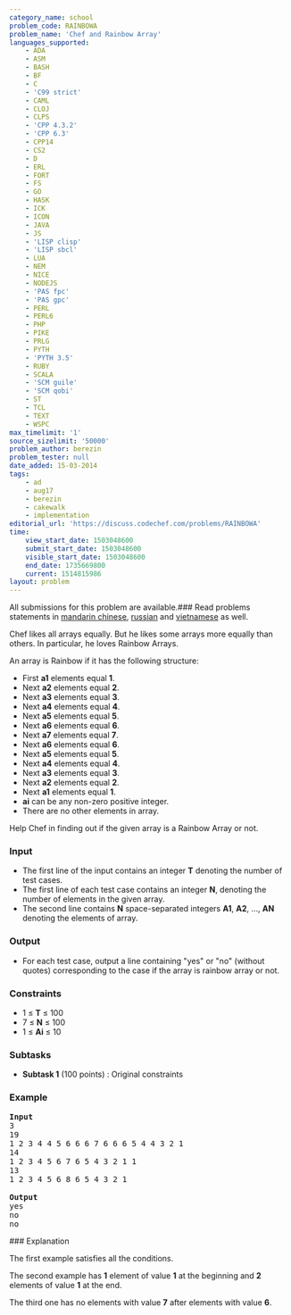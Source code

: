 ```yaml
---
category_name: school
problem_code: RAINBOWA
problem_name: 'Chef and Rainbow Array'
languages_supported:
    - ADA
    - ASM
    - BASH
    - BF
    - C
    - 'C99 strict'
    - CAML
    - CLOJ
    - CLPS
    - 'CPP 4.3.2'
    - 'CPP 6.3'
    - CPP14
    - CS2
    - D
    - ERL
    - FORT
    - FS
    - GO
    - HASK
    - ICK
    - ICON
    - JAVA
    - JS
    - 'LISP clisp'
    - 'LISP sbcl'
    - LUA
    - NEM
    - NICE
    - NODEJS
    - 'PAS fpc'
    - 'PAS gpc'
    - PERL
    - PERL6
    - PHP
    - PIKE
    - PRLG
    - PYTH
    - 'PYTH 3.5'
    - RUBY
    - SCALA
    - 'SCM guile'
    - 'SCM qobi'
    - ST
    - TCL
    - TEXT
    - WSPC
max_timelimit: '1'
source_sizelimit: '50000'
problem_author: berezin
problem_tester: null
date_added: 15-03-2014
tags:
    - ad
    - aug17
    - berezin
    - cakewalk
    - implementation
editorial_url: 'https://discuss.codechef.com/problems/RAINBOWA'
time:
    view_start_date: 1503048600
    submit_start_date: 1503048600
    visible_start_date: 1503048600
    end_date: 1735669800
    current: 1514815986
layout: problem
---
```

All submissions for this problem are available.### Read problems statements in [mandarin chinese](http://www.codechef.com/download/translated/AUG17/mandarin/RAINBOWA.pdf), [russian](http://www.codechef.com/download/translated/AUG17/russian/RAINBOWA.pdf) and [vietnamese](http://www.codechef.com/download/translated/AUG17/vietnamese/RAINBOWA.pdf) as well.

Chef likes all arrays equally. But he likes some arrays more equally than others. In particular, he loves Rainbow Arrays.

An array is Rainbow if it has the following structure:

- First **a1** elements equal **1**.
- Next **a2** elements equal **2**.
- Next **a3** elements equal **3**.
- Next **a4** elements equal **4**.
- Next **a5** elements equal **5**.
- Next **a6** elements equal **6**.
- Next **a7** elements equal **7**.
- Next **a6** elements equal **6**.
- Next **a5** elements equal **5**.
- Next **a4** elements equal **4**.
- Next **a3** elements equal **3**.
- Next **a2** elements equal **2**.
- Next **a1** elements equal **1**.
- **ai** can be any non-zero positive integer.
- There are no other elements in array.


Help Chef in finding out if the given array is a Rainbow Array or not.

### Input

- The first line of the input contains an integer **T** denoting the number of test cases.
- The first line of each test case contains an integer **N**, denoting the number of elements in the given array.
- The second line contains **N** space-separated integers **A1**, **A2**, ..., **AN** denoting the elements of array.

### Output

- For each test case, output a line containing "yes" or "no" (without quotes) corresponding to the case if the array is rainbow array or not.

### Constraints

- 1 ≤ **T** ≤ 100
- 7 ≤ **N** ≤ 100
- 1 ≤ **Ai** ≤ 10

### Subtasks

- **Subtask 1** (100 points) : Original constraints

### Example

<pre><b>Input</b>
3
19
1 2 3 4 4 5 6 6 6 7 6 6 6 5 4 4 3 2 1
14
1 2 3 4 5 6 7 6 5 4 3 2 1 1
13
1 2 3 4 5 6 8 6 5 4 3 2 1

<b>Output</b>
yes
no
no
</pre>### Explanation

The first example satisfies all the conditions.

The second example has **1** element of value **1** at the beginning and **2** elements of value **1** at the end.

The third one has no elements with value **7** after elements with value **6**.
